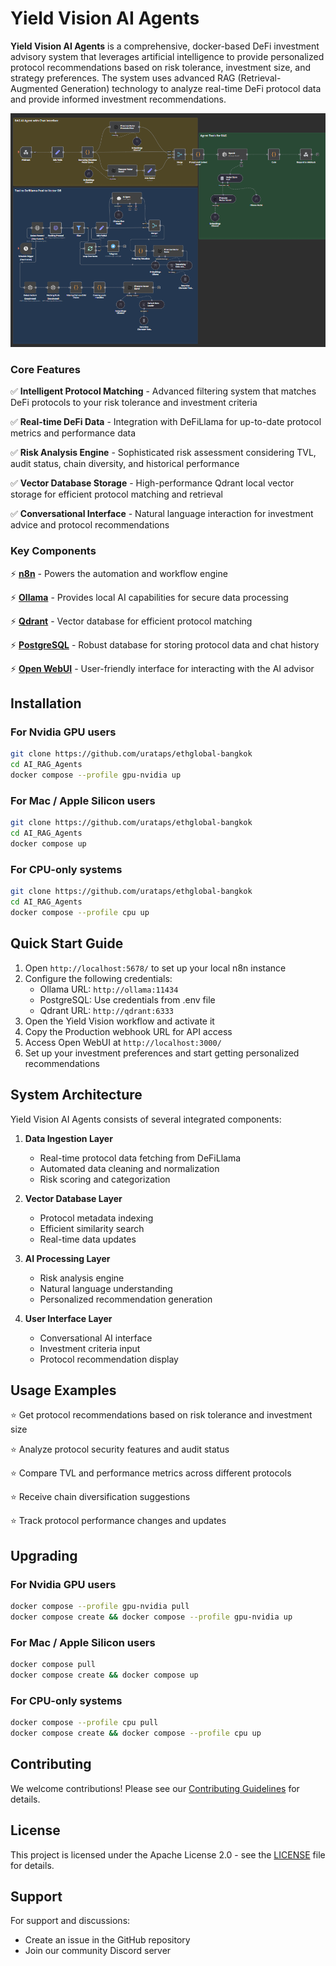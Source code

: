# Yield Vision AI Agents

**Yield Vision AI Agents** is a comprehensive, docker-based DeFi investment advisory system that leverages artificial intelligence to provide personalized protocol recommendations based on risk tolerance, investment size, and strategy preferences. The system uses advanced RAG (Retrieval-Augmented Generation) technology to analyze real-time DeFi protocol data and provide informed investment recommendations.

![n8n.io - Screenshot](https://raw.githubusercontent.com/urataps/ethglobal-bangkok/main/AI_RAG_Agents/assets/agents_schema.png)

### Core Features

✅ **Intelligent Protocol Matching** - Advanced filtering system that matches DeFi protocols to your risk tolerance and investment criteria

✅ **Real-time DeFi Data** - Integration with DeFiLlama for up-to-date protocol metrics and performance data

✅ **Risk Analysis Engine** - Sophisticated risk assessment considering TVL, audit status, chain diversity, and historical performance

✅ **Vector Database Storage** - High-performance Qdrant local vector storage for efficient protocol matching and retrieval

✅ **Conversational Interface** - Natural language interaction for investment advice and protocol recommendations

### Key Components

⚡️ **[n8n](https://n8n.io/)** - Powers the automation and workflow engine

⚡️ **[Ollama](https://ollama.com/)** - Provides local AI capabilities for secure data processing

⚡️ **[Qdrant](https://qdrant.tech/)** - Vector database for efficient protocol matching

⚡️ **[PostgreSQL](https://www.postgresql.org/)** - Robust database for storing protocol data and chat history

⚡️ **[Open WebUI](https://openwebui.com/)** - User-friendly interface for interacting with the AI advisor

## Installation

### For Nvidia GPU users

```bash
git clone https://github.com/urataps/ethglobal-bangkok
cd AI_RAG_Agents
docker compose --profile gpu-nvidia up
```

### For Mac / Apple Silicon users

```bash
git clone https://github.com/urataps/ethglobal-bangkok
cd AI_RAG_Agents
docker compose up
```

### For CPU-only systems

```bash
git clone https://github.com/urataps/ethglobal-bangkok
cd AI_RAG_Agents
docker compose --profile cpu up
```

## Quick Start Guide

1. Open `http://localhost:5678/` to set up your local n8n instance
2. Configure the following credentials:
   - Ollama URL: `http://ollama:11434`
   - PostgreSQL: Use credentials from .env file
   - Qdrant URL: `http://qdrant:6333`
3. Open the Yield Vision workflow and activate it
4. Copy the Production webhook URL for API access
5. Access Open WebUI at `http://localhost:3000/`
6. Set up your investment preferences and start getting personalized recommendations

## System Architecture

Yield Vision AI Agents consists of several integrated components:

1. **Data Ingestion Layer**

   - Real-time protocol data fetching from DeFiLlama
   - Automated data cleaning and normalization
   - Risk scoring and categorization

2. **Vector Database Layer**

   - Protocol metadata indexing
   - Efficient similarity search
   - Real-time data updates

3. **AI Processing Layer**

   - Risk analysis engine
   - Natural language understanding
   - Personalized recommendation generation

4. **User Interface Layer**
   - Conversational AI interface
   - Investment criteria input
   - Protocol recommendation display

## Usage Examples

⭐️ Get protocol recommendations based on risk tolerance and investment size

⭐️ Analyze protocol security features and audit status

⭐️ Compare TVL and performance metrics across different protocols

⭐️ Receive chain diversification suggestions

⭐️ Track protocol performance changes and updates

## Upgrading

### For Nvidia GPU users

```bash
docker compose --profile gpu-nvidia pull
docker compose create && docker compose --profile gpu-nvidia up
```

### For Mac / Apple Silicon users

```bash
docker compose pull
docker compose create && docker compose up
```

### For CPU-only systems

```bash
docker compose --profile cpu pull
docker compose create && docker compose --profile cpu up
```

## Contributing

We welcome contributions! Please see our [Contributing Guidelines](CONTRIBUTING.md) for details.

## License

This project is licensed under the Apache License 2.0 - see the [LICENSE](LICENSE) file for details.

## Support

For support and discussions:

- Create an issue in the GitHub repository
- Join our community Discord server
